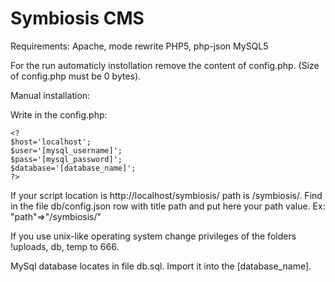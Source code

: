 # Symbiosis CMS

Requirements:
Apache, mode rewrite
PHP5, php-json
MySQL5

For the run automaticly instollation remove the content of config.php. (Size of config.php must be 0 bytes).

Manual installation:

Write in the config.php:

    <?
    $host='localhost';
    $user='[mysql_username]';
    $pass='[mysql_password]';
    $database='[database_name]';
    ?>

If your script location is http://localhost/symbiosis/ path is /symbiosis/.
Find in the file db/config.json row with title path and put here your path value.
Ex:
"path"=>"/symbiosis/"

If you use unix-like operating system change privileges of the folders !uploads, db, temp to 666.

MySql database locates in file db.sql. Import it into the [database_name].

